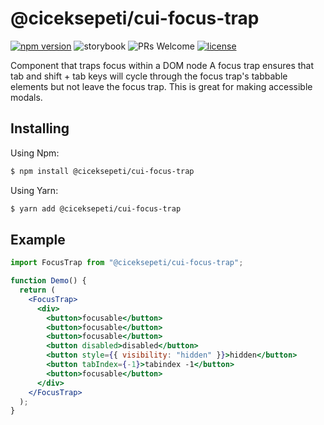 # @ciceksepeti/cui-focus-trap

[![npm version](https://img.shields.io/npm/v/@ciceksepeti/cui-focus-trap.svg?style=flat)](https://www.npmjs.com/package/@ciceksepeti/cui-focus-trap) ![storybook](https://shields.io/badge/storybook-white?logo=storybook&style=flat) ![PRs Welcome](https://img.shields.io/badge/PRs-welcome-brightgreen.svg) [![license](https://img.shields.io/badge/license-MIT-blue.svg)](https://github.com/ciceksepetitech/cactus-ui/blob/HEAD/LICENSE)

Component that traps focus within a DOM node A focus trap ensures that tab and shift + tab keys will cycle through the focus trap's tabbable elements but not leave the focus trap. This is great for making accessible modals.

## Installing
Using Npm:
```bash
$ npm install @ciceksepeti/cui-focus-trap
```
Using Yarn:
```bash
$ yarn add @ciceksepeti/cui-focus-trap
```

## Example

```jsx
import FocusTrap from "@ciceksepeti/cui-focus-trap";

function Demo() {
  return (
    <FocusTrap>
      <div>
        <button>focusable</button>
        <button>focusable</button>
        <button>focusable</button>
        <button disabled>disabled</button>
        <button style={{ visibility: "hidden" }}>hidden</button>
        <button tabIndex={-1}>tabindex -1</button>
        <button>focusable</button>
      </div>
    </FocusTrap>
  );
}
```
